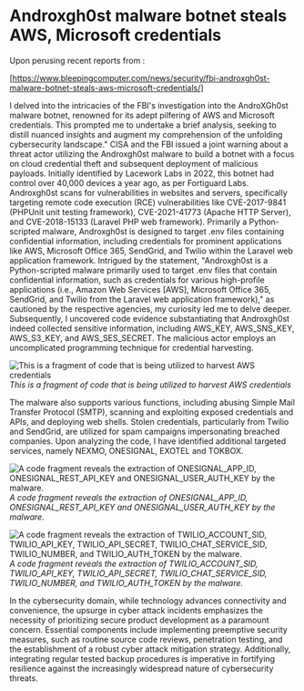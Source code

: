 # Androxgh0st malware botnet steals AWS, Microsoft credentials

Upon perusing recent reports from :

[https://www.bleepingcomputer.com/news/security/fbi-androxgh0st-malware-botnet-steals-aws-microsoft-credentials/]

I delved into the intricacies of the FBI's investigation into the AndroXGh0st malware botnet, renowned for its adept pilfering of AWS and Microsoft credentials. This prompted me to undertake a brief analysis, seeking to distill nuanced insights and augment my comprehension of the unfolding cybersecurity landscape."
CISA and the FBI issued a joint warning about a threat actor utilizing the Androxgh0st malware to build a botnet with a focus on cloud credential theft and subsequent deployment of malicious payloads. Initially identified by Lacework Labs in 2022, this botnet had control over 40,000 devices a year ago, as per Fortiguard Labs.
Androxgh0st scans for vulnerabilities in websites and servers, specifically targeting remote code execution (RCE) vulnerabilities like CVE-2017-9841 (PHPUnit unit testing framework), CVE-2021-41773 (Apache HTTP Server), and CVE-2018-15133 (Laravel PHP web framework). Primarily a Python-scripted malware, Androxgh0st is designed to target .env files containing confidential information, including credentials for prominent applications like AWS, Microsoft Office 365, SendGrid, and Twilio within the Laravel web application framework.
Intrigued by the statement, "Androxgh0st is a Python-scripted malware primarily used to target .env files that contain confidential information, such as credentials for various high-profile applications (i.e., Amazon Web Services [AWS], Microsoft Office 365, SendGrid, and Twilio from the Laravel web application framework)," as cautioned by the respective agencies, my curiosity led me to delve deeper. Subsequently, I uncovered code evidence substantiating that Androxgh0st indeed collected sensitive information, including AWS_KEY, AWS_SNS_KEY, AWS_S3_KEY, and AWS_SES_SECRET. The malicious actor employs an uncomplicated programming technique for credential harvesting.

![This is a fragment of code that is being utilized to harvest AWS credentials](https://media.licdn.com/dms/image/D5612AQH3atiG8V2dQg/article-inline_image-shrink_1500_2232/0/1705642036341?e=1726099200&v=beta&t=wNNwFdZjV5llu1iJOiVz2qBUbP0tVh2G5I62lNu2x08)
_This is a fragment of code that is being utilized to harvest AWS credentials_

The malware also supports various functions, including abusing Simple Mail Transfer Protocol (SMTP), scanning and exploiting exposed credentials and APIs, and deploying web shells. Stolen credentials, particularly from Twilio and SendGrid, are utilized for spam campaigns impersonating breached companies. Upon analyzing the code, I have identified additional targeted services, namely NEXMO, ONESIGNAL, EXOTEL and TOKBOX.

![A code fragment reveals the extraction of ONESIGNAL_APP_ID, ONESIGNAL_REST_API_KEY and ONESIGNAL_USER_AUTH_KEY by the malware.](https://media.licdn.com/dms/image/D5612AQGw5VZ1VnSlKA/article-inline_image-shrink_1500_2232/0/1705643000233?e=1726099200&v=beta&t=gKQy9gnnpOr_2z2ZayIFHGgVq1RB8PP7C0qUYrBHQrE)
_A code fragment reveals the extraction of ONESIGNAL_APP_ID, ONESIGNAL_REST_API_KEY and ONESIGNAL_USER_AUTH_KEY by the malware._

![A code fragment reveals the extraction of TWILIO_ACCOUNT_SID, TWILIO_API_KEY, TWILIO_API_SECRET, TWILIO_CHAT_SERVICE_SID, TWILIO_NUMBER, and TWILIO_AUTH_TOKEN by the malware.](https://media.licdn.com/dms/image/D5612AQFHP_zLdcZOnQ/article-inline_image-shrink_1500_2232/0/1705642101588?e=1726099200&v=beta&t=z6R7dhoxNvdSlgV0hsFGM_yNc1mU5BJn0LZ3PGe1vYc)
_A code fragment reveals the extraction of TWILIO_ACCOUNT_SID, TWILIO_API_KEY, TWILIO_API_SECRET, TWILIO_CHAT_SERVICE_SID, TWILIO_NUMBER, and TWILIO_AUTH_TOKEN by the malware._

In the cybersecurity domain, while technology advances connectivity and convenience, the upsurge in cyber attack incidents emphasizes the necessity of prioritizing secure product development as a paramount concern. Essential components include implementing preemptive security measures, such as routine source code reviews, penetration testing, and the establishment of a robust cyber attack mitigation strategy. Additionally, integrating regular tested backup procedures is imperative in fortifying resilience against the increasingly widespread nature of cybersecurity threats.
